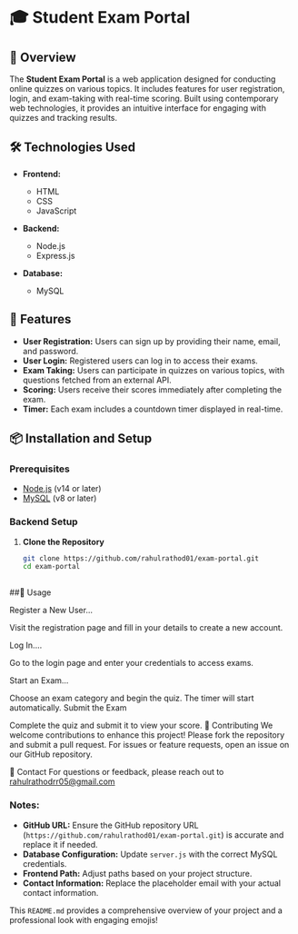 # 🎓 Student Exam Portal

## 🌟 Overview

The **Student Exam Portal** is a web application designed for conducting online quizzes on various topics. It includes features for user registration, login, and exam-taking with real-time scoring. Built using contemporary web technologies, it provides an intuitive interface for engaging with quizzes and tracking results.

## 🛠️ Technologies Used

- **Frontend:**
  - HTML
  - CSS
  - JavaScript

- **Backend:**
  - Node.js
  - Express.js

- **Database:**
  - MySQL

## 🚀 Features

- **User Registration:** Users can sign up by providing their name, email, and password.
- **User Login:** Registered users can log in to access their exams.
- **Exam Taking:** Users can participate in quizzes on various topics, with questions fetched from an external API.
- **Scoring:** Users receive their scores immediately after completing the exam.
- **Timer:** Each exam includes a countdown timer displayed in real-time.

## 📦 Installation and Setup

### Prerequisites

- [Node.js](https://nodejs.org/) (v14 or later)
- [MySQL](https://www.mysql.com/) (v8 or later)

### Backend Setup

1. **Clone the Repository**

   ```bash
   git clone https://github.com/rahulrathod01/exam-portal.git
   cd exam-portal
  

##📝 Usage

Register a New User...

Visit the registration page and fill in your details to create a new account.

Log In....

Go to the login page and enter your credentials to access exams.

Start an Exam...

Choose an exam category and begin the quiz. The timer will start automatically.
Submit the Exam

Complete the quiz and submit it to view your score.
🤝 Contributing
We welcome contributions to enhance this project! Please fork the repository and submit a pull request. For issues or feature requests, open an issue on our GitHub repository.


📧 Contact
For questions or feedback, please reach out to rahulrathodrr05@gmail.com


### Notes:
- **GitHub URL:** Ensure the GitHub repository URL (`https://github.com/rahulrathod01/exam-portal.git`) is accurate and replace it if needed.
- **Database Configuration:** Update `server.js` with the correct MySQL credentials.
- **Frontend Path:** Adjust paths based on your project structure.
- **Contact Information:** Replace the placeholder email with your actual contact information.

This `README.md` provides a comprehensive overview of your project and a professional look with engaging emojis!
